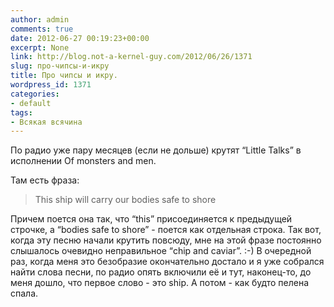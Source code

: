 ```yaml
---
author: admin
comments: true
date: 2012-06-27 00:19:23+00:00
excerpt: None
link: http://blog.not-a-kernel-guy.com/2012/06/26/1371
slug: про-чипсы-и-икру
title: Про чипсы и икру.
wordpress_id: 1371
categories:
- default
tags:
- Всякая всячина
---
```


По радио уже пару месяцев (если не дольше) крутят “Little Talks” в исполнении Of monsters and men.

Там есть фраза:

> This ship will carry our bodies safe to shore

Причем поется она так, что “this” присоединяется к предыдущей строчке, а “bodies safe to shore” - поется как отдельная строка. Так вот, когда эту песню начали крутить повсюду, мне на этой фразе постоянно слышалось очевидно неправильное “chip and caviar”. :-) В очередной раз, когда меня это безобразие окончательно достало и я уже собрался найти слова песни, по радио опять включили её и тут, наконец-то, до меня дошло, что первое слово - это ship. А потом - как будто пелена спала.
